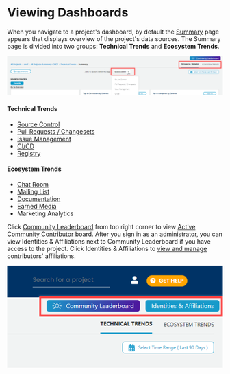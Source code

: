 # Viewing Dashboards

When you navigate to a project's dashboard, by default the [Summary](summary.md) page appears that displays overview of the project's data sources. The Summary page is divided into two groups: **Technical Trends** and **Ecosystem Trends**. 

![Project Dashboard Summary Page](../../../.gitbook/assets/project-landing-summary-page.png)

#### Technical Trends

* [Source Control](summary.md#source-control)
* [Pull Requests / Changesets](summary.md#pull-requests-changesets)
* [Issue Management](summary.md#issue-management)
* [CI/CD](summary.md#ci-cd)
* [Registry](summary.md#registry)

#### Ecosystem Trends

* [Chat Room](summary.md#chat-room)
* [Mailing List](summary.md#mailing-list)
* [Documentation](summary.md#documentation)
* [Earned Media](summary.md#earned-media)
* Marketing Analytics

Click [Community Leaderboard](community-leader-board/) from top right corner to view [Active Community Contributor board](community-leader-board/active-community-contributor-board.md). After you sign in as an administrator, you can view Identities & Affiliations next to Community Leaderboard if you have access to the project. Click Identities & Affiliations to [view and manage](../identity-and-affiliation-management/) contributors' affiliations.

![](../../../.gitbook/assets/community-leaderborad-button.png)

